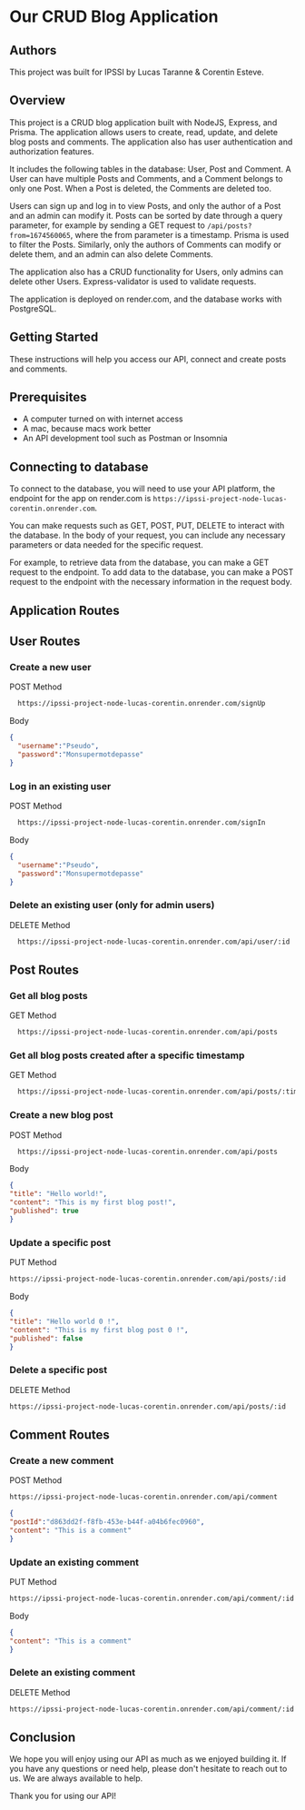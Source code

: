 # Our CRUD Blog Application

## Authors
This project was built for IPSSI by Lucas Taranne & Corentin Esteve.

## Overview
This project is a CRUD blog application built with NodeJS, Express, and Prisma. The application allows users to create, read, update, and delete blog posts and comments. The application also has user authentication and authorization features.

It includes the following tables in the database: User, Post and Comment. A User can have multiple Posts and Comments, and a Comment belongs to only one Post. When a Post is deleted, the Comments are deleted too.

Users can sign up and log in to view Posts, and only the author of a Post and an admin can modify it. Posts can be sorted by date through a query parameter, for example by sending a GET request to `/api/posts?from=1674560065`, where the from parameter is a timestamp. Prisma is used to filter the Posts. Similarly, only the authors of Comments can modify or delete them, and an admin can also delete Comments.

The application also has a CRUD functionality for Users, only admins can delete other Users. Express-validator is used to validate requests.

The application is deployed on render.com, and the database works with PostgreSQL.

## Getting Started
These instructions will help you access our API, connect and create posts and comments.

## Prerequisites
- A computer turned on with internet access
- A mac, because macs work better
- An API development tool such as Postman or Insomnia

## Connecting to database

To connect to the database, you will need to use your API platform, the endpoint for the app on render.com is `https://ipssi-project-node-lucas-corentin.onrender.com`.

You can make requests such as GET, POST, PUT, DELETE to interact with the database. In the body of your request, you can include any necessary parameters or data needed for the specific request.

For example, to retrieve data from the database, you can make a GET request to the endpoint. To add data to the database, you can make a POST request to the endpoint with the necessary information in the request body.

## Application Routes

## User Routes

### Create a new user
POST Method
```HTML
  https://ipssi-project-node-lucas-corentin.onrender.com/signUp
```
Body
```JSON
{
  "username":"Pseudo",
  "password":"Monsupermotdepasse"
}
```
### Log in an existing user

POST Method
```HTML
  https://ipssi-project-node-lucas-corentin.onrender.com/signIn
```
Body
```JSON
{
  "username":"Pseudo",
  "password":"Monsupermotdepasse"
}
```
### Delete an existing user (only for admin users)

DELETE Method
```HTML
  https://ipssi-project-node-lucas-corentin.onrender.com/api/user/:id
```
## Post Routes

### Get all blog posts
GET Method
```HTML
  https://ipssi-project-node-lucas-corentin.onrender.com/api/posts
```



### Get all blog posts created after a specific timestamp
GET Method
```HTML
  https://ipssi-project-node-lucas-corentin.onrender.com/api/posts/:timestamp
```



### Create a new blog post
POST Method
```HTML
  https://ipssi-project-node-lucas-corentin.onrender.com/api/posts
```
Body 
```JSON
{ 
"title": "Hello world!",
"content": "This is my first blog post!",
"published": true
}
```



### Update a specific post
PUT Method
```HTML
https://ipssi-project-node-lucas-corentin.onrender.com/api/posts/:id
```

Body
```JSON
{ 
"title": "Hello world 0 !",
"content": "This is my first blog post 0 !",
"published": false
}
```



### Delete a specific post
DELETE Method
```HTML
https://ipssi-project-node-lucas-corentin.onrender.com/api/posts/:id
```

## Comment Routes

### Create a new comment

POST Method
```HTML
https://ipssi-project-node-lucas-corentin.onrender.com/api/comment
```
```JSON
{
"postId":"d863dd2f-f8fb-453e-b44f-a04b6fec0960", 
"content": "This is a comment" 
}
```
### Update an existing comment

PUT Method
```HTML
https://ipssi-project-node-lucas-corentin.onrender.com/api/comment/:id
```
Body
```JSON
{
"content": "This is a comment" 
}
```
### Delete an existing comment

DELETE Method
```HTML
https://ipssi-project-node-lucas-corentin.onrender.com/api/comment/:id
```




## Conclusion

We hope you will enjoy using our API as much as we enjoyed building it. If you have any questions or need help, please don't hesitate to reach out to us. We are always available to help.

Thank you for using our API! 
